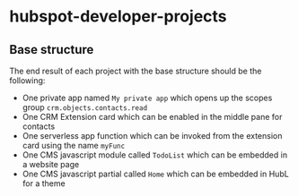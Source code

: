 # hubspot-developer-projects

## Base structure

The end result of each project with the base structure should be the following:

  - One private app named `My private app` which opens up the scopes group `crm.objects.contacts.read`
  - One CRM Extension card which can be enabled in the middle pane for contacts
  - One serverless app function which can be invoked from the extension card using the name `myFunc`
  - One CMS javascript module called `TodoList` which can be embedded in a website page
  - One CMS javascript partial called `Home` which can be embedded in HubL for a theme
